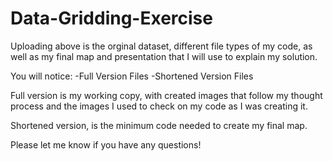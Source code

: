 # Data-Gridding-Exercise

Uploading above is the orginal dataset, different file types of my code, as well as my final map and presentation that I will use to explain my solution.

You will notice:
-Full Version Files
-Shortened Version Files

Full version is my working copy, with created images that follow my thought process and the images I used to check on my code as I was creating it.

Shortened version, is the minimum code needed to create my final map.

Please let me know if you have any questions!
